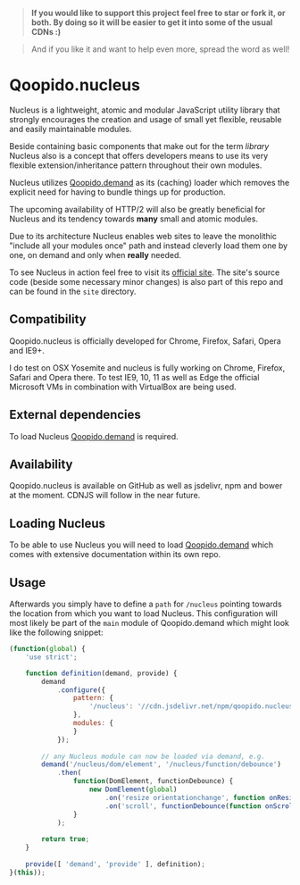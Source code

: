 > **If you would like to support this project feel free to star or fork it, or both. By doing so it will be easier to get it into some of the usual CDNs :)**

> And if you like it and want to help even more, spread the word as well!

# Qoopido.nucleus
Nucleus is a lightweight, atomic and modular JavaScript utility library that strongly encourages the creation and usage of small yet flexible, reusable and easily maintainable modules.

Beside containing basic components that make out for the term *library* Nucleus also is a concept that offers developers means to use its very flexible extension/inheritance pattern throughout their own modules.

Nucleus utilizes [Qoopido.demand](https://github.com/dlueth/qoopido.demand) as its (caching) loader which removes the explicit need for having to bundle things up for production.

The upcoming availability of HTTP/2 will also be greatly beneficial for Nucleus and its tendency towards **many** small and atomic modules.

Due to its architecture Nucleus enables web sites to leave the monolithic "include all your modules once" path and instead cleverly load them one by one, on demand and only when **really** needed.

To see Nucleus in action feel free to visit its [official site](http://nucleus.qoopido.com). The site's source code (beside some necessary minor changes) is also part of this repo and can be found in the ```site``` directory.


## Compatibility
Qoopido.nucleus is officially developed for Chrome, Firefox, Safari, Opera and IE9+.

I do test on OSX Yosemite and nucleus is fully working on Chrome, Firefox, Safari and Opera there. To test IE9, 10, 11 as well as Edge the official Microsoft VMs in combination with VirtualBox are being used.


## External dependencies
To load Nucleus [Qoopido.demand](https://github.com/dlueth/qoopido.demand) is required.


## Availability
Qoopido.nucleus is available on GitHub as well as jsdelivr, npm and bower at the moment. CDNJS will follow in the near future.


## Loading Nucleus
To be able to use Nucleus you will need to load [Qoopido.demand](https://github.com/dlueth/qoopido.demand) which comes with extensive documentation within its own repo.


## Usage
Afterwards you simply have to define a ```path``` for ```/nucleus``` pointing towards the location from which you want to load Nucleus. This configuration will most likely be part of the ```main``` module of Qoopido.demand which might look like the following snippet:

```javascript
(function(global) {
	'use strict';

	function definition(demand, provide) {
		demand
			.configure({
				pattern: {
					'/nucleus': '//cdn.jsdelivr.net/npm/qoopido.nucleus@3.0.5/dist/base.js'
				},
				modules: {
				}
			});
			
		// any Nucleus module can now be loaded via demand, e.g.
		demand('/nucleus/dom/element', '/nucleus/function/debounce')
			.then(
				function(DomElement, functionDebounce) {
					new DomElement(global)
						.on('resize orientationchange', function onResize() { ... })
						.on('scroll', functionDebounce(function onScroll() { ... }));
				}
			);
			
		return true;
	}
	
	provide([ 'demand', 'provide' ], definition);
}(this));
```
